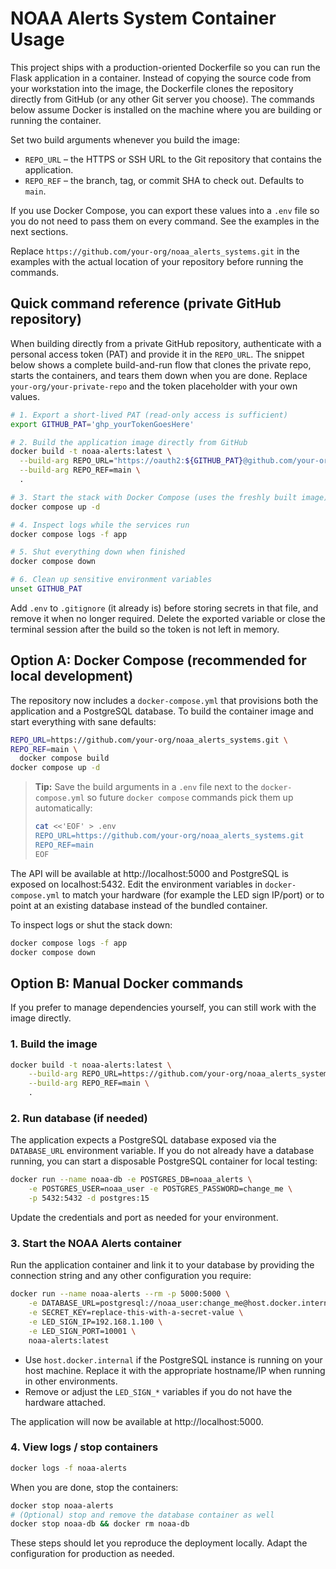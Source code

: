 # NOAA Alerts System Container Usage

This project ships with a production-oriented Dockerfile so you can run the
Flask application in a container. Instead of copying the source code from your
workstation into the image, the Dockerfile clones the repository directly from
GitHub (or any other Git server you choose). The commands below assume Docker is
installed on the machine where you are building or running the container.

Set two build arguments whenever you build the image:

* `REPO_URL` – the HTTPS or SSH URL to the Git repository that contains the
  application.
* `REPO_REF` – the branch, tag, or commit SHA to check out. Defaults to `main`.

If you use Docker Compose, you can export these values into a `.env` file so you
do not need to pass them on every command. See the examples in the next
sections.

Replace `https://github.com/your-org/noaa_alerts_systems.git` in the examples
with the actual location of your repository before running the commands.

## Quick command reference (private GitHub repository)

When building directly from a private GitHub repository, authenticate with a
personal access token (PAT) and provide it in the `REPO_URL`. The snippet below
shows a complete build-and-run flow that clones the private repo, starts the
containers, and tears them down when you are done. Replace
`your-org/your-private-repo` and the token placeholder with your own values.

```bash
# 1. Export a short-lived PAT (read-only access is sufficient)
export GITHUB_PAT='ghp_yourTokenGoesHere'

# 2. Build the application image directly from GitHub
docker build -t noaa-alerts:latest \
  --build-arg REPO_URL="https://oauth2:${GITHUB_PAT}@github.com/your-org/your-private-repo.git" \
  --build-arg REPO_REF=main \
  .

# 3. Start the stack with Docker Compose (uses the freshly built image)
docker compose up -d

# 4. Inspect logs while the services run
docker compose logs -f app

# 5. Shut everything down when finished
docker compose down

# 6. Clean up sensitive environment variables
unset GITHUB_PAT
```

Add `.env` to `.gitignore` (it already is) before storing secrets in that file,
and remove it when no longer required. Delete the exported variable or close
the terminal session after the build so the token is not left in memory.

## Option A: Docker Compose (recommended for local development)

The repository now includes a `docker-compose.yml` that provisions both the
application and a PostgreSQL database. To build the container image and start
everything with sane defaults:

```bash
REPO_URL=https://github.com/your-org/noaa_alerts_systems.git \
REPO_REF=main \
  docker compose build
docker compose up -d
```

> **Tip:** Save the build arguments in a `.env` file next to the
> `docker-compose.yml` so future `docker compose` commands pick them up
> automatically:
>
> ```bash
> cat <<'EOF' > .env
> REPO_URL=https://github.com/your-org/noaa_alerts_systems.git
> REPO_REF=main
> EOF
> ```

The API will be available at http://localhost:5000 and PostgreSQL is exposed on
localhost:5432. Edit the environment variables in `docker-compose.yml` to match
your hardware (for example the LED sign IP/port) or to point at an existing
database instead of the bundled container.

To inspect logs or shut the stack down:

```bash
docker compose logs -f app
docker compose down
```

## Option B: Manual Docker commands

If you prefer to manage dependencies yourself, you can still work with the
image directly.

### 1. Build the image

```bash
docker build -t noaa-alerts:latest \
    --build-arg REPO_URL=https://github.com/your-org/noaa_alerts_systems.git \
    --build-arg REPO_REF=main \
    .
```

### 2. Run database (if needed)

The application expects a PostgreSQL database exposed via the `DATABASE_URL`
environment variable. If you do not already have a database running, you can
start a disposable PostgreSQL container for local testing:

```bash
docker run --name noaa-db -e POSTGRES_DB=noaa_alerts \
    -e POSTGRES_USER=noaa_user -e POSTGRES_PASSWORD=change_me \
    -p 5432:5432 -d postgres:15
```

Update the credentials and port as needed for your environment.

### 3. Start the NOAA Alerts container

Run the application container and link it to your database by providing the
connection string and any other configuration you require:

```bash
docker run --name noaa-alerts --rm -p 5000:5000 \
    -e DATABASE_URL=postgresql://noaa_user:change_me@host.docker.internal:5432/noaa_alerts \
    -e SECRET_KEY=replace-this-with-a-secret-value \
    -e LED_SIGN_IP=192.168.1.100 \
    -e LED_SIGN_PORT=10001 \
    noaa-alerts:latest
```

* Use `host.docker.internal` if the PostgreSQL instance is running on your host
  machine. Replace it with the appropriate hostname/IP when running in other
  environments.
* Remove or adjust the `LED_SIGN_*` variables if you do not have the hardware
  attached.

The application will now be available at http://localhost:5000.

### 4. View logs / stop containers

```bash
docker logs -f noaa-alerts
```

When you are done, stop the containers:

```bash
docker stop noaa-alerts
# (Optional) stop and remove the database container as well
docker stop noaa-db && docker rm noaa-db
```

These steps should let you reproduce the deployment locally. Adapt the
configuration for production as needed.
